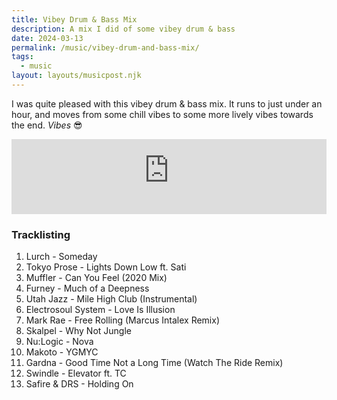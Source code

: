 ```yaml
---
title: Vibey Drum & Bass Mix
description: A mix I did of some vibey drum & bass
date: 2024-03-13
permalink: /music/vibey-drum-and-bass-mix/
tags:
  - music
layout: layouts/musicpost.njk
---
```


I was quite pleased with this vibey drum & bass mix. It runs to just under an hour, and moves from some chill vibes to some more lively vibes towards the end. _Vibes_ 😎


<iframe width="100%" height="120" src="https://player-widget.mixcloud.com/widget/iframe/?hide_cover=1&feed=%2Fhiccup%2Fvibey-drum-bass-mix%2F" frameborder="0" ></iframe>

### Tracklisting

1. Lurch - Someday
2. Tokyo Prose - Lights Down Low ft. Sati
3. Muffler - Can You Feel (2020 Mix)
4. Furney - Much of a Deepness
5. Utah Jazz - Mile High Club (Instrumental)
6. Electrosoul System - Love Is Illusion
7. Mark Rae - Free Rolling (Marcus Intalex Remix)
8. Skalpel - Why Not Jungle
9. Nu:Logic - Nova
10. Makoto - YGMYC
11. Gardna - Good Time Not a Long Time (Watch The Ride Remix)
12. Swindle - Elevator ft. TC
13. Safire & DRS - Holding On
